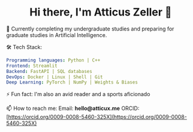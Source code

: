 <h1 align="center">Hi there, I'm Atticus Zeller 👋</h1>

🌱 Currently completing my undergraduate studies and preparing for graduate studies in Artificial Intelligence.



🛠️ Tech Stack:
```yaml
Programming languages: Python | C++
Frontend: Streamlit
Backend: FastAPI | SQL databases
DevOps: Docker | Linux | Shell | Git
Deep Learning: PyTorch | NumPy | Weights & Biases
```
⚡ Fun fact: I'm also an avid reader and a sports aficionado

📫 How to reach me:
Email: __hello@atticux.me__
ORCID: [https://orcid.org/0009-0008-5460-325X](https://orcid.org/0009-0008-5460-325X)
